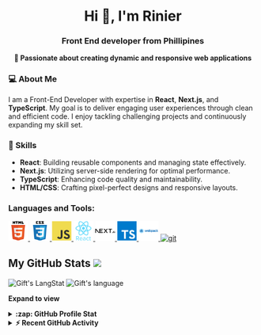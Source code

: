 <!-- <p align="center">
  Visitor count<br>
  <img src="https://profile-counter.glitch.me/itgoyo/count.svg" />
</p> -->

<h1 align="center">Hi 👋, I'm Rinier</h1>
<h3 align="center">Front End developer from Phillipines</h3>

<p align="center">
  <strong>🚀 Passionate about creating dynamic and responsive web applications</strong>
</p>

### 💻 About Me
I am a Front-End Developer with expertise in **React**, **Next.js**, and **TypeScript**. My goal is to deliver engaging user experiences through clean and efficient code. I enjoy tackling challenging projects and continuously expanding my skill set.

### 🌟 Skills
- **React**: Building reusable components and managing state effectively.
- **Next.js**: Utilizing server-side rendering for optimal performance.
- **TypeScript**: Enhancing code quality and maintainability.
- **HTML/CSS**: Crafting pixel-perfect designs and responsive layouts.


<!-- 
🚀 Skills:
React: Crafting reusable components and managing state effectively.
Next.js: Leveraging server-side rendering and static site generation for optimal performance.
TypeScript: Ensuring type safety and enhancing code quality for maintainable projects.
HTML/CSS: Building pixel-perfect designs and responsive layouts.
-->



<h3 align="left">Languages and Tools:</h3>
<p align="left">  <a href="https://www.w3.org/html/" target="_blank">
    <img src="https://raw.githubusercontent.com/devicons/devicon/master/icons/html5/html5-original-wordmark.svg" alt="html5" width="40" height="40"/>
  </a>
  <a href="https://www.w3schools.com/css/" target="_blank">
    <img src="https://raw.githubusercontent.com/devicons/devicon/master/icons/css3/css3-original-wordmark.svg" alt="css3" width="40" height="40"/>
  </a>
  <a href="https://developer.mozilla.org/en-US/docs/Web/JavaScript" target="_blank">
    <img src="https://raw.githubusercontent.com/devicons/devicon/master/icons/javascript/javascript-original.svg" alt="javascript" width="40" height="40"/>
  </a>
  <a href="https://reactjs.org/" target="_blank">
    <img src="https://raw.githubusercontent.com/devicons/devicon/master/icons/react/react-original-wordmark.svg" alt="react" width="40" height="40"/>
  </a>
  <a href="https://nextjs.org/" target="_blank">
    <img src="https://raw.githubusercontent.com/devicons/devicon/master/icons/nextjs/nextjs-original-wordmark.svg" alt="nextjs" width="40" height="40"/>
  </a>
  <a href="https://www.typescriptlang.org/" target="_blank">
    <img src="https://raw.githubusercontent.com/devicons/devicon/master/icons/typescript/typescript-original.svg" alt="typescript" width="40" height="40"/>
  </a>
  <a href="https://webpack.js.org" target="_blank">
    <img src="https://raw.githubusercontent.com/devicons/devicon/d00d0969292a6569d45b06d3f350f463a0107b0d/icons/webpack/webpack-original-wordmark.svg" alt="webpack" width="40" height="40"/>
  </a>
  <a href="https://git-scm.com/" target="_blank">
    <img src="https://www.vectorlogo.zone/logos/git-scm/git-scm-icon.svg" alt="git" width="40" height="40"/>
  </a> </p>



 <!-- GitHub section -->

 ##  My GitHub Stats <img src = "https://i.pinimg.com/originals/65/c4/f4/65c4f452571be1261e9c623f7da488ac.gif" width = 35px> 
 
 <div>
   <img align="center" src="https://github-readme-streak-stats.herokuapp.com/?user=rinierd" alt="Gift's LangStat" />
  <img align="center" src="https://github-readme-stats.vercel.app/api/top-langs?username=rinierd&langs_count=10&show_icons=true&locale=en&layout=compact&theme=light" alt="Gift's language" height="192px"  width="500px"/>
</div>

**Expand to view**
<details>
  <summary><b>:zap: GitHub Profile Stat</b></summary>
  <img src="https://github-readme-stats.anuraghazra1.vercel.app/api?username=rinierd&show_icons=true" />
</details>
<details>
  <summary><b>⚡ Recent GitHub Activity</b></summary>
  <br/>
   <a href="https://github.com/rinierd/"><img alt="Gift' Activity Graph" src="https://activity-graph.herokuapp.com/graph?username=rinierd&custom_title=Gift's%20Contribution%20Graph&theme=react-dark" /></a>
  <br/>
</details>

<!-- GitHub section: END -->
